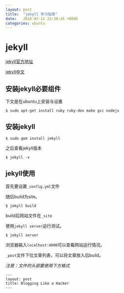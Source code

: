 ```yaml
---
layout: post  
title:  "jekyll 学习指南"  
date:   2016-07-12 23:30:45 +0800
categories: ubuntu 
---
```


# jekyll

[jekyll官方地址](https://jekyllrb.com/)

[jekyll中文](http://jekyllcn.com/)

## 安装jekyll必要组件

下文是在ubuntu上安装与设置

	$ sudo apt-get install ruby ruby-dev make gcc nodejs

## 安装jekyll

	$ sudo gem install jekyll

之后查看jekyll版本

	$ jekyll -v

## jekyll使用

首先要设置`_config.yml`文件

随后build为site。

	$ jekyll build

build后网站文件在`_site`

使用`jekyll server`运行测试。

	$ jekyll server

浏览器输入`localhost:4000`可以查看网站运行情况。

`_post`文件下位文章列表，可以将文章放入后build。

*注意：文件的头部要使用下方格式*
	
	---
	layout: post
	title: Blogging Like a Hacker
	---
	
